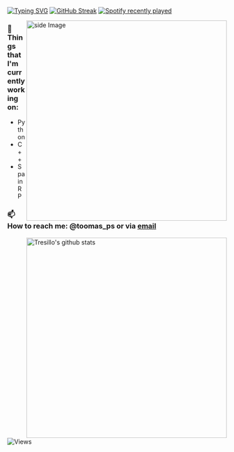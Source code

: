 [![Typing SVG](https://readme-typing-svg.herokuapp.com?color=%2336BCF7&vCenter=true&lines=Hello+to+my+profile;Here+you+can+find+my+projects+;Make+sure+to+follow+and+fork)](https://git.io/typing-svg)
[![GitHub Streak](https://github-readme-streak-stats.herokuapp.com?user=Tresillo2017&theme=gruvbox&date_format=M%20j%5B%2C%20Y%5D)](https://git.io/streak-stats)
[![Spotify recently played](https://spotify-recently-played-readme.vercel.app/api?user=penalos)](https://open.spotify.com/user/penalos)

<img src="https://github.com/JoykishanSharma/JoykishanSharma/blob/master/life_balance.gif" alt="side Image" align="right" width="460" height="auto" />



### 💼  Things that I'm currently working on: 
  * Python
  * C++
  * SpainRP

### 📫 How to reach me: @toomas_ps or via [email](mailto:tomas_ps@onmail.com)
<p>
 <a href="https://gitstats.me/Tresillo2017">
  <img width="460" height="auto" align="right" alt="Tresillo's github stats" 
         src="https://github-readme-stats.vercel.app/api?username=tresillo2017&show_icons=true&theme=algolia&count_private=true&include_all_commits=true" />
<a>

 
![Views](https://komarev.com/ghpvc/?username=tresillo2017)
